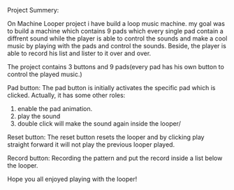 Project Summery:

On Machine Looper project i have build a loop music machine. my goal was to build a machine which contains 9 pads which every single pad contain a diffrent sound while the player is able to control the sounds and make a cool music by playing with the pads and control the sounds.
Beside, the player is able to record his list and lister to it over and over.

The project contains 3 buttons and 9 pads(every pad has his own button to control the played music.)

Pad button:
The pad button is initially activates the specific pad which is clicked. Actually, it has some other roles:

1. enable the pad animation.
2. play the sound
3. double click will make the sound again inside the looper/

Reset button:
The reset button resets the looper and by clicking play straight forward it will not play the previous looper played.

Record button:
Recording the pattern and put the record inside a list below the looper.

Hope you all enjoyed playing with the looper!
